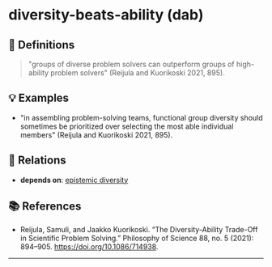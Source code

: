 # diversity-beats-ability (dab)

## 📖 Definitions

> "groups of diverse problem solvers can outperform groups of high-ability problem solvers" (Reijula and Kuorikoski 2021, 895).

## 💡 Examples

- "in assembling problem-solving teams, functional group diversity should sometimes be prioritized over selecting the most able individual members" (Reijula and Kuorikoski 2021, 895).

## 🔗 Relations

- **depends on**: [epistemic diversity](./epistemic-diversity.md)

## 📚 References

- Reijula, Samuli, and Jaakko Kuorikoski. “The Diversity-Ability Trade-Off in Scientific Problem Solving.” Philosophy of Science 88, no. 5 (2021): 894–905. https://doi.org/10.1086/714938.

---

<script src="https://giscus.app/client.js"
                data-repo="natesheehan/conceptcartography"
                data-repo-id="R_kgDOPB5QiQ"
                data-category="General"
                data-category-id="DIC_kwDOPB5Qic4CsAxd"
                data-mapping="pathname"
                data-strict="0"
                data-reactions-enabled="1"
                data-emit-metadata="0"
                data-input-position="bottom"
                data-theme="catppuccin_mocha"
                data-lang="en"
                crossorigin="anonymous"
                async>
        </script>
        
